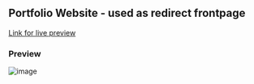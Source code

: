  ## Portfolio Website - used as redirect frontpage
 [Link for live preview](denzariu.github.io)
### Preview
![image](https://user-images.githubusercontent.com/40743579/216783211-61759ef8-0992-48fc-b694-74036997dec9.png)

